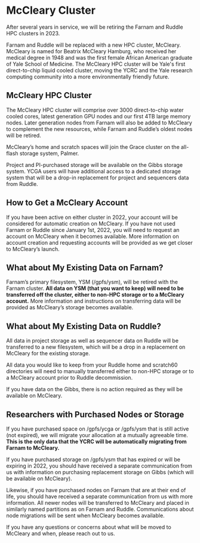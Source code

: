 # McCleary Cluster

After several years in service, we will be retiring the Farnam and Ruddle HPC clusters in 2023. 

Farnam and Ruddle will be replaced with a new HPC cluster, McCleary. McCleary is named for Beatrix McCleary Hamburg, who received her medical degree in 1948 and was the first female African American graduate of Yale School of Medicine. The McCleary HPC cluster will be Yale's first direct-to-chip liquid cooled cluster, moving the YCRC and the Yale research computing community into a more environmentally friendly future.
 
## McCleary HPC Cluster

The McCleary HPC cluster will comprise over 3000 direct-to-chip water cooled cores, latest generation GPU nodes and our first 4TB large memory nodes. Later generation nodes from Farnam will also be added 
to McCleary to complement the new resources, while Farnam and Ruddle’s oldest nodes will be retired. 

McCleary’s home and scratch spaces will join the Grace cluster on the all-flash storage system, Palmer. 

Project and PI-purchased storage will be available on the Gibbs storage system. YCGA users will have additional access to a dedicated storage system that will be a drop-in replacement for project and sequencers data from Ruddle. 
 
## How to Get a McCleary Account

If you have been active on either cluster in 2022, your account will be considered for automatic creation on McCleary. If you have not used Farnam or Ruddle since January 1st, 2022, you will need to request an account on McCleary when it becomes available. More information on account creation and requesting accounts will be provided as we get closer to McCleary’s launch.

## What about My Existing Data on Farnam?

Farnam’s primary filesystem, YSM (/gpfs/ysm), will be retired with the Farnam cluster. **All data on YSM (that you want to keep) will need to be transferred off the cluster, either to non-HPC storage or to a McCleary account.** More information and instructions on transferring data will be provided as McCleary’s storage becomes available.

## What about My Existing Data on Ruddle?

All data in project storage as well as sequencer data on Ruddle will be transferred to a new filesystem, which will be a drop in a replacement on McCleary for the existing storage.

All data you would like to keep from your Ruddle home and scratch60 directories will need to manually transferred either to non-HPC storage or to a McCleary account prior to Ruddle decommission.
 
If you have data on the Gibbs, there is no action required as they will be available on McCleary.

## Researchers with Purchased Nodes or Storage

If you have purchased space on /gpfs/ycga or /gpfs/ysm that is still active (not expired), we will migrate your allocation at a mutually agreeable time. **This is the only data that the YCRC will be automatically migrating from Farnam to McCleary.**  

If you have purchased storage on /gpfs/ysm that has expired or will be expiring in 2022, you should have received a separate communication from us with information on purchasing replacement storage on Gibbs (which will be available on McCleary).
 
Likewise, if you have purchased nodes on Farnam that are at their end of life, you should have received a separate communication from us with more information. All newer nodes will be transferred to McCleary and placed in similarly named partitions as on Farnam and Ruddle. Communications about node migrations will be sent when McCleary becomes available.
 
If you have any questions or concerns about what will be moved to McCleary and when, please reach out to us.